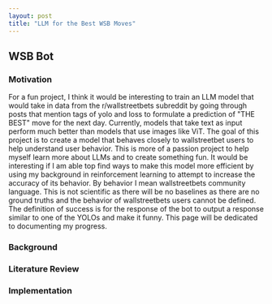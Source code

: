 ```yaml
---
layout: post
title: "LLM for the Best WSB Moves"
---
```


## WSB Bot

### Motivation
For a fun project, I think it would be interesting to train an LLM model that would take in data from the r/wallstreetbets subreddit by going through posts that mention tags of yolo and loss to formulate a prediction of "THE BEST" move for the next day. Currently, models that take text as input perform much better than models that use images like ViT. The goal of this project is to create a model that behaves closely to wallstreetbet users to help understand user behavior. This is more of a passion project to help myself learn more about LLMs and to create something fun. It would be interesting if I am able top find ways to make this model more efficient by using my background in reinforcement learning to attempt to increase the accuracy of its behavior. By behavior I mean wallstreetbets community language. This is not scientific as there will be no baselines as there are no ground truths and the behavior of wallstreetbets users cannot be defined. The definition of success is for the response of the bot to output a response similar to one of the YOLOs and make it funny. This page will be dedicated to documenting my progress.

### Background


### Literature Review


### Implementation